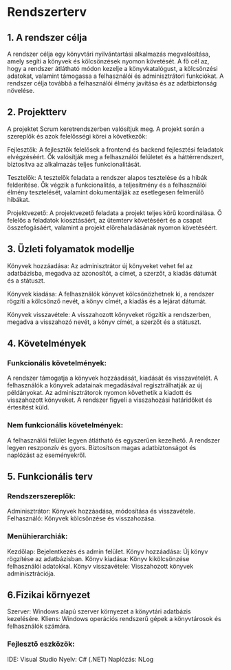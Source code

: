 # Rendszerterv

## 1. A rendszer célja

A rendszer célja egy könyvtári nyilvántartási alkalmazás megvalósítása, amely segíti a könyvek és kölcsönzések nyomon követését. A fő cél az, hogy a rendszer átlátható módon kezelje a könyvkatalógust, a kölcsönzési adatokat, valamint támogassa a felhasználói és adminisztrátori funkciókat. A rendszer célja továbbá a felhasználói élmény javítása és az adatbiztonság növelése.

##  2. Projektterv
A projektet Scrum keretrendszerben valósítjuk meg. A projekt során a szereplők és azok felelősségi körei a következők:

Fejlesztők: A fejlesztők felelősek a frontend és backend fejlesztési feladatok elvégzéséért. Ők valósítják meg a felhasználói felületet és a háttérrendszert, biztosítva az alkalmazás teljes funkcionalitását.

Tesztelők: A tesztelők feladata a rendszer alapos tesztelése és a hibák felderítése. Ők végzik a funkcionalitás, a teljesítmény és a felhasználói élmény tesztelését, valamint dokumentálják az esetlegesen felmerülő hibákat.

Projektvezető: A projektvezető feladata a projekt teljes körű koordinálása. Ő felelős a feladatok kiosztásáért, az ütemterv követéséért és a csapat összefogásáért, valamint a projekt előrehaladásának nyomon követéséért.

## 3. Üzleti folyamatok modellje
Könyvek hozzáadása: Az adminisztrátor új könyveket vehet fel az adatbázisba, megadva az azonosítót, a címet, a szerzőt, a kiadás dátumát és a státuszt.

Könyvek kiadása: A felhasználók könyvet kölcsönözhetnek ki, a rendszer rögzíti a kölcsönző nevét, a könyv címét, a kiadás és a lejárat dátumát.

Könyvek visszavétele: A visszahozott könyveket rögzítik a rendszerben, megadva a visszahozó nevét, a könyv címét, a szerzőt és a státuszt.

## 4. Követelmények
### Funkcionális követelmények:
A rendszer támogatja a könyvek hozzáadását, kiadását és visszavételét.
A felhasználók a könyvek adatainak megadásával regisztrálhatják az új példányokat.
Az adminisztrátorok nyomon követhetik a kiadott és visszahozott könyveket.
A rendszer figyeli a visszahozási határidőket és értesítést küld.
### Nem funkcionális követelmények:
A felhasználói felület legyen átlátható és egyszerűen kezelhető.
A rendszer legyen reszponzív és gyors.
Biztosítson magas adatbiztonságot és naplózást az eseményekről.

## 5. Funkcionális terv
### Rendszerszereplők:
Adminisztrátor: Könyvek hozzáadása, módosítása és visszavétele.
Felhasználó: Könyvek kölcsönzése és visszahozása.
### Menühierarchiák:
Kezdőlap: Bejelentkezés és admin felület.
Könyv hozzáadása: Új könyv rögzítése az adatbázisban.
Könyv kiadása: Könyv kikölcsönzése felhasználói adatokkal.
Könyv visszavétele: Visszahozott könyvek adminisztrációja.

## 6.Fizikai környezet
Szerver: Windows alapú szerver környezet a könyvtári adatbázis kezelésére.
Kliens: Windows operációs rendszerű gépek a könyvtárosok és felhasználók számára.
### Fejlesztő eszközök:
IDE: Visual Studio
Nyelv: C# (.NET)
Naplózás: NLog

